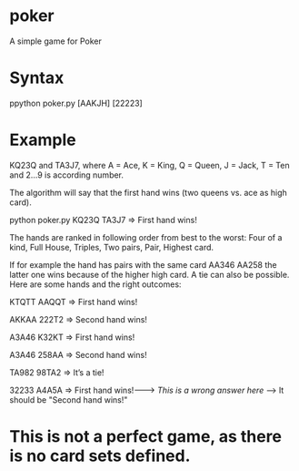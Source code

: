 # poker
A simple game for Poker

# Syntax
ppython poker.py [AAKJH] [22223]

# Example
KQ23Q and TA3J7, where A = Ace, K = King, Q = Queen, J = Jack, T = Ten and 2…9 is according number.

The algorithm will say that the first hand wins (two queens vs. ace as high card).

python poker.py KQ23Q TA3J7 => First hand wins!

The hands are ranked in following order from best to the worst: Four of a kind, Full House, Triples, Two pairs, Pair, Highest card. 

If for example the hand has pairs with the same card AA346 AA258 the latter one wins because of the higher high card. A tie can also be possible. Here are some hands and the right outcomes:

KTQTT AAQQT => First hand wins!

AKKAA 222T2 => Second hand wins!

A3A46 K32KT => First hand wins!

A3A46 258AA => Second hand wins!

TA982 98TA2 => It’s a tie!

32233 A4A5A => First hand wins!--->  *This is a wrong answer here*  --> It should be "Second hand wins!"

# This is not a perfect game, as there is no card sets defined.
